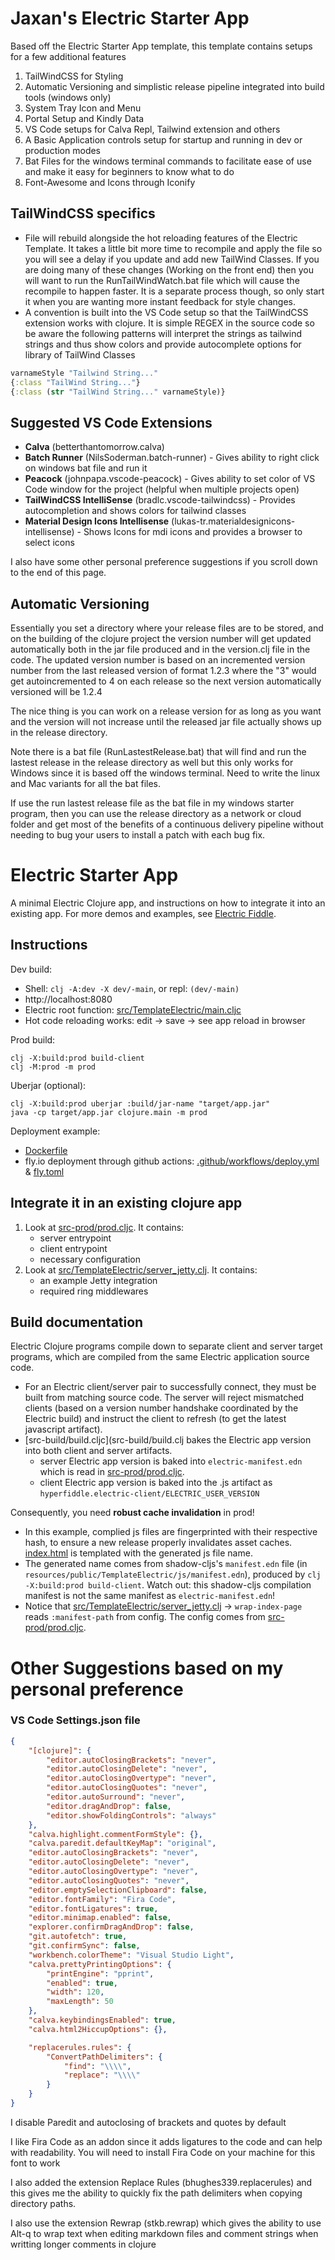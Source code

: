 

# Jaxan's Electric Starter App
Based off the Electric Starter App template, this template contains setups for a
few additional features
1) TailWindCSS for Styling
2) Automatic Versioning and simplistic release pipeline integrated into build tools (windows only)
3) System Tray Icon and Menu
4) Portal Setup and Kindly Data
5) VS Code setups for Calva Repl, Tailwind extension and others
6) A Basic Application controls setup for startup and running in dev or production modes
7) Bat Files for the windows terminal commands to facilitate ease of use and
   make it easy for beginners to know what to do
8) Font-Awesome and Icons through Iconify


## TailWindCSS specifics
- File will rebuild alongside the hot reloading features of the Electric
  Template. It takes a little bit more time to recompile and apply the file so
  you will see a delay if you update and add new TailWind Classes. If you are
  doing many of these changes (Working on the front end) then you will want to
  run the RunTailWindWatch.bat file which will cause the recompile to happen
  faster. It is a separate process though, so only start it when you are wanting
  more instant feedback for style changes.
- A convention is built into the VS Code setup so that the TailWindCSS extension
  works with clojure. It is simple REGEX in the source code so be aware the
  following patterns will interpret the strings as tailwind strings and thus
  show colors and provide autocomplete options for library of TailWind Classes

```Clojure
varnameStyle "Tailwind String..." 
{:class "TailWind String..."} 
{:class (str "TailWind String..." varnameStyle)}
```

## Suggested VS Code Extensions
- **Calva** (betterthantomorrow.calva)
- **Batch Runner** (NilsSoderman.batch-runner) - Gives ability to right click on windows bat file and run it
- **Peacock** (johnpapa.vscode-peacock) - Gives ability to set color of VS Code window for the project (helpful when multiple projects open)
- **TailWindCSS IntelliSense** (bradlc.vscode-tailwindcss) - Provides autocompletion and shows colors for tailwind classes
- **Material Design Icons Intellisense** (lukas-tr.materialdesignicons-intellisense) - Shows Icons for mdi icons and provides a browser to select icons

I also have some other personal preference suggestions if you scroll down to the end of this page.

## Automatic Versioning
Essentially you set a directory where your release files are to be stored, and
on the building of the clojure project the version number will get updated
automatically both in the jar file produced and in the version.clj file in the
code. The updated version number is based on an incremented version number from
the last released version of format   1.2.3   where the "3" would get
autoincremented to 4 on each release so the next version automatically versioned
will be 1.2.4

The nice thing is you can work on a release version for as long as you want and
the version will not increase until the released jar file actually shows up in
the release directory.

Note there is a bat file (RunLastestRelease.bat) that will find and run the
lastest release in the release directory as well but this only works for Windows
since it is based off the windows terminal. Need to write the linux and Mac
variants for all the bat files.

If use the run lastest release file as the bat file in my windows starter
program, then you can use the release directory as a network or cloud folder and
get most of the benefits of a continuous delivery pipeline without needing to
bug your users to install a patch with each bug fix.

# Electric Starter App

A minimal Electric Clojure app, and instructions on how to integrate it into an
existing app. For more demos and examples, see [Electric
Fiddle](https://github.com/hyperfiddle/electric-fiddle).

## Instructions

Dev build:

* Shell: `clj -A:dev -X dev/-main`, or repl: `(dev/-main)`
* http://localhost:8080
* Electric root function: [src/TemplateElectric/main.cljc](src/TemplateElectric/main.cljc)
* Hot code reloading works: edit -> save -> see app reload in browser

Prod build:

```shell
clj -X:build:prod build-client
clj -M:prod -m prod
```

Uberjar (optional):
```
clj -X:build:prod uberjar :build/jar-name "target/app.jar"
java -cp target/app.jar clojure.main -m prod
```

Deployment example:
- [Dockerfile](Dockerfile)
- fly.io deployment through github actions: [.github/workflows/deploy.yml](.github/workflows/deploy.yml) & [fly.toml](fly.toml)

## Integrate it in an existing clojure app

1. Look at [src-prod/prod.cljc](src-prod/prod.cljc). It contains:
    - server entrypoint
    - client entrypoint
    - necessary configuration
2. Look at [src/TemplateElectric/server_jetty.clj](src/TemplateElectric/server_jetty.clj). It contains:
   - an example Jetty integration
   - required ring middlewares

## Build documentation

Electric Clojure programs compile down to separate client and server target programs, which are compiled from the same Electric application source code.

* For an Electric client/server pair to successfully connect, they must be built from matching source code. The server will reject mismatched clients (based on a version number handshake coordinated by the Electric build) and instruct the client to refresh (to get the latest javascript artifact).
* [src-build/build.cljc](src-build/build.clj bakes the Electric app version into both client and server artifacts.
  * server Electric app version is baked into `electric-manifest.edn` which is read in [src-prod/prod.cljc](src-prod/prod.cljc).
  * client Electric app version is baked into the .js artifact as `hyperfiddle.electric-client/ELECTRIC_USER_VERSION`

Consequently, you need **robust cache invalidation** in prod!
  * In this example, complied js files are fingerprinted with their respective hash, to ensure a new release properly invalidates asset caches. [index.html](resources/public/TemplateElectric/index.html) is templated with the generated js file name.
  * The generated name comes from shadow-cljs's `manifest.edn` file (in `resources/public/TemplateElectric/js/manifest.edn`), produced by `clj -X:build:prod build-client`. Watch out: this shadow-cljs compilation manifest is not the same manifest as `electric-manifest.edn`!
  * Notice that [src/TemplateElectric/server_jetty.clj](src/TemplateElectric/server_jetty.clj) -> `wrap-index-page` reads `:manifest-path` from config. The config comes from [src-prod/prod.cljc](src-prod/prod.cljc).


# Other Suggestions based on my personal preference

### VS Code Settings.json file
```JSON
{
    "[clojure]": {
        "editor.autoClosingBrackets": "never",
        "editor.autoClosingDelete": "never",
        "editor.autoClosingOvertype": "never",
        "editor.autoClosingQuotes": "never",
        "editor.autoSurround": "never",
        "editor.dragAndDrop": false,
        "editor.showFoldingControls": "always"
    },
    "calva.highlight.commentFormStyle": {},
    "calva.paredit.defaultKeyMap": "original",
    "editor.autoClosingBrackets": "never",
    "editor.autoClosingDelete": "never",
    "editor.autoClosingOvertype": "never",
    "editor.autoClosingQuotes": "never",
    "editor.emptySelectionClipboard": false,
    "editor.fontFamily": "Fira Code",
    "editor.fontLigatures": true,
    "editor.minimap.enabled": false,
    "explorer.confirmDragAndDrop": false,
    "git.autofetch": true,
    "git.confirmSync": false,
    "workbench.colorTheme": "Visual Studio Light",
    "calva.prettyPrintingOptions": {
        "printEngine": "pprint",
        "enabled": true,
        "width": 120,
        "maxLength": 50
    },
    "calva.keybindingsEnabled": true,
    "calva.html2HiccupOptions": {},

    "replacerules.rules": {
        "ConvertPathDelimiters": {
            "find": "\\\\",
            "replace": "\\\\"
        }
    }
}
```
I disable Paredit and autoclosing of brackets and quotes by default

I like Fira Code as an addon since it adds ligatures to the code and can help
with readability. You will need to install Fira Code on your machine for this
font to work

I also added the extension Replace Rules (bhughes339.replacerules) and this
gives me the ability to quickly fix the path delimiters when copying directory
paths.

I also use the extension Rewrap (stkb.rewrap) which gives the ability to use
Alt-q to wrap text when editing markdown files and comment strings when writting
longer comments in clojure